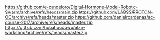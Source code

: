 https://github.com/e-candeloro/Digital-Hormone-Model-Robotic-Swarm/archive/refs/heads/main.zip
https://github.com/LABSS/PROTON-OC/archive/refs/heads/master.zip
https://github.com/danielrcardenas/ac-course-2017/archive/refs/heads/master.zip
https://github.com/hubahuuduwu/abm-workshop/archive/refs/heads/master.zip
